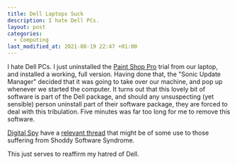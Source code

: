```yaml
---
title: Dell Laptops Suck
description: I hate Dell PCs.
layout: post
categories:
  - Computing
last_modified_at: 2021-08-19 22:47 +01:00
---
```

I hate Dell PCs. I just uninstalled the [Paint Shop Pro](https://www.paintshoppro.com/) trial from our laptop, and installed a working, full version. Having done that, the "Sonic Update Manager" decided that it was going to take over our machine, and pop up whenever we started the computer. It turns out that this lovely bit of software is part of the Dell package, and should any unsuspecting (yet sensible) person uninstall part of their software package, they are forced to deal with this tribulation. Five minutes was far too long for me to remove this software.

[Digital Spy](https://www.digitalspy.com) have a [relevant thread](https://forums.digitalspy.com/discussion/339666/error-message-im-at-my-wits-end) that might be of some use to those suffering from Shoddy Software Syndrome.

This just serves to reaffirm my hatred of Dell.
